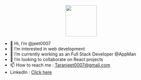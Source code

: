 <div id="header" align="center">
  <img src="https://media.giphy.com/media/M9gbBd9nbDrOTu1Mqx/giphy.gif" width="100"/>
</div>


- 👋 Hi, I’m @jeet0007
- 👀 I’m interested in web development
- 🌱 I’m currently working as an Full Stack Developer @AppMan
- 💞️ I’m looking to collaborate on React projects
- 📫 How to reach me : Taranjeet0007@gmail.com
- LinkedIn : [Click here](https://www.linkedin.com/in/taranjit-singh-baa036184/)
<!---
jeet0007/jeet0007 is a ✨ special ✨ repository because its `README.md` (this file) appears on your GitHub profile.
You can click the Preview link to take a look at your changes.
--->
